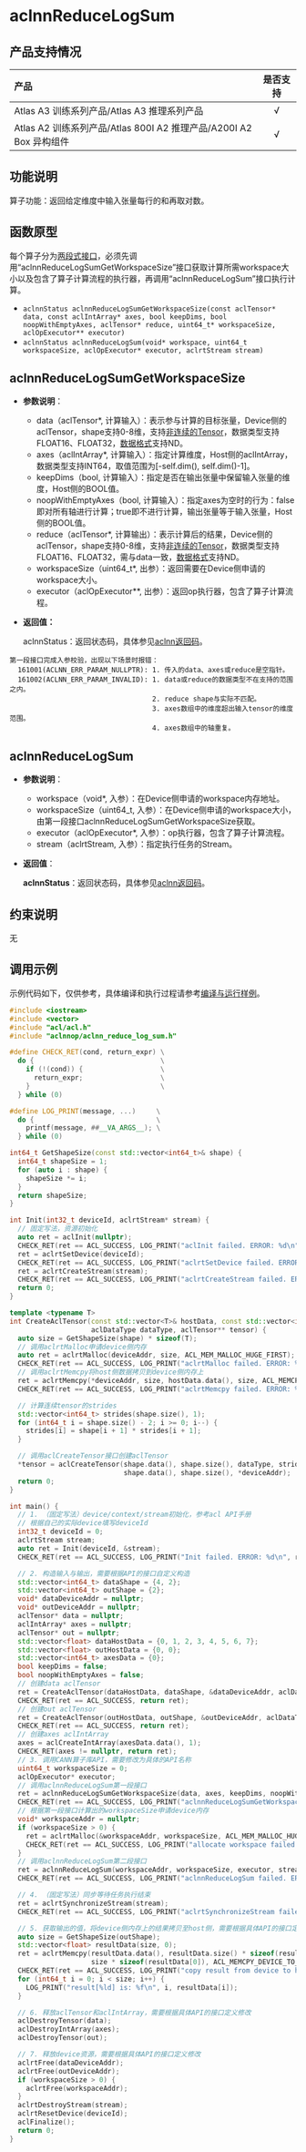 # aclnnReduceLogSum

## 产品支持情况

| 产品                                                         | 是否支持 |
| :----------------------------------------------------------- | :------: |
| <term>Atlas A3 训练系列产品/Atlas A3 推理系列产品</term>     |    √     |
| <term>Atlas A2 训练系列产品/Atlas 800I A2 推理产品/A200I A2 Box 异构组件</term> |    √     |

## 功能说明

算子功能：返回给定维度中输入张量每行的和再取对数。

## 函数原型

每个算子分为[两段式接口](../../../docs/context/两段式接口.md)，必须先调用“aclnnReduceLogSumGetWorkspaceSize”接口获取计算所需workspace大小以及包含了算子计算流程的执行器，再调用“aclnnReduceLogSum”接口执行计算。
* `aclnnStatus aclnnReduceLogSumGetWorkspaceSize(const aclTensor* data, const aclIntArray* axes, bool keepDims, bool noopWithEmptyAxes, aclTensor* reduce, uint64_t* workspaceSize, aclOpExecutor** executor)`
* `aclnnStatus aclnnReduceLogSum(void* workspace, uint64_t workspaceSize, aclOpExecutor* executor, aclrtStream stream)`

## aclnnReduceLogSumGetWorkspaceSize

- **参数说明**：

  * data（aclTensor*, 计算输入）：表示参与计算的目标张量，Device侧的aclTensor，shape支持0-8维，支持[非连续的Tensor](../../../docs/context/非连续的Tensor.md)，数据类型支持FLOAT16、FLOAT32，[数据格式](../../../docs/context/数据格式.md)支持ND。
  * axes（aclIntArray*, 计算输入）：指定计算维度，Host侧的aclIntArray，数据类型支持INT64，取值范围为[-self.dim(), self.dim()-1]。
  * keepDims（bool, 计算输入）：指定是否在输出张量中保留输入张量的维度，Host侧的BOOL值。
  * noopWithEmptyAxes（bool, 计算输入）：指定axes为空时的行为：false即对所有轴进行计算；true即不进行计算，输出张量等于输入张量，Host侧的BOOL值。
  * reduce（aclTensor*, 计算输出）：表示计算后的结果，Device侧的aclTensor，shape支持0-8维，支持[非连续的Tensor](../../../docs/context/非连续的Tensor.md)，数据类型支持FLOAT16、FLOAT32，需与data一致，[数据格式](../../../docs/context/数据格式.md)支持ND。
  * workspaceSize（uint64_t*, 出参）：返回需要在Device侧申请的workspace大小。
  * executor（aclOpExecutor**, 出参）：返回op执行器，包含了算子计算流程。

- **返回值：**

  aclnnStatus：返回状态码，具体参见[aclnn返回码](../../../docs/context/aclnn返回码.md)。

```
第一段接口完成入参校验，出现以下场景时报错：
  161001(ACLNN_ERR_PARAM_NULLPTR): 1. 传入的data、axes或reduce是空指针。
  161002(ACLNN_ERR_PARAM_INVALID): 1. data或reduce的数据类型不在支持的范围之内。
                                   2. reduce shape与实际不匹配。
                                   3. axes数组中的维度超出输入tensor的维度范围。
                                   4. axes数组中的轴重复。
```
## aclnnReduceLogSum

- **参数说明**：

  * workspace（void*, 入参）：在Device侧申请的workspace内存地址。
  * workspaceSize（uint64_t, 入参）：在Device侧申请的workspace大小，由第一段接口aclnnReduceLogSumGetWorkspaceSize获取。
  * executor（aclOpExecutor*, 入参）：op执行器，包含了算子计算流程。
  * stream（aclrtStream, 入参）：指定执行任务的Stream。

- **返回值**：

  **aclnnStatus**：返回状态码，具体参见[aclnn返回码](../../../docs/context/aclnn返回码.md)。

## 约束说明

无

## 调用示例

示例代码如下，仅供参考，具体编译和执行过程请参考[编译与运行样例](../../../docs/context/编译与运行样例.md)。

```Cpp
#include <iostream>
#include <vector>
#include "acl/acl.h"
#include "aclnnop/aclnn_reduce_log_sum.h"

#define CHECK_RET(cond, return_expr) \
  do {                               \
    if (!(cond)) {                   \
      return_expr;                   \
    }                                \
  } while (0)

#define LOG_PRINT(message, ...)     \
  do {                              \
    printf(message, ##__VA_ARGS__); \
  } while (0)

int64_t GetShapeSize(const std::vector<int64_t>& shape) {
  int64_t shapeSize = 1;
  for (auto i : shape) {
    shapeSize *= i;
  }
  return shapeSize;
}

int Init(int32_t deviceId, aclrtStream* stream) {
  // 固定写法，资源初始化
  auto ret = aclInit(nullptr);
  CHECK_RET(ret == ACL_SUCCESS, LOG_PRINT("aclInit failed. ERROR: %d\n", ret); return ret);
  ret = aclrtSetDevice(deviceId);
  CHECK_RET(ret == ACL_SUCCESS, LOG_PRINT("aclrtSetDevice failed. ERROR: %d\n", ret); return ret);
  ret = aclrtCreateStream(stream);
  CHECK_RET(ret == ACL_SUCCESS, LOG_PRINT("aclrtCreateStream failed. ERROR: %d\n", ret); return ret);
  return 0;
}

template <typename T>
int CreateAclTensor(const std::vector<T>& hostData, const std::vector<int64_t>& shape, void** deviceAddr,
                    aclDataType dataType, aclTensor** tensor) {
  auto size = GetShapeSize(shape) * sizeof(T);
  // 调用aclrtMalloc申请device侧内存
  auto ret = aclrtMalloc(deviceAddr, size, ACL_MEM_MALLOC_HUGE_FIRST);
  CHECK_RET(ret == ACL_SUCCESS, LOG_PRINT("aclrtMalloc failed. ERROR: %d\n", ret); return ret);
  // 调用aclrtMemcpy将host侧数据拷贝到device侧内存上
  ret = aclrtMemcpy(*deviceAddr, size, hostData.data(), size, ACL_MEMCPY_HOST_TO_DEVICE);
  CHECK_RET(ret == ACL_SUCCESS, LOG_PRINT("aclrtMemcpy failed. ERROR: %d\n", ret); return ret);

  // 计算连续tensor的strides
  std::vector<int64_t> strides(shape.size(), 1);
  for (int64_t i = shape.size() - 2; i >= 0; i--) {
    strides[i] = shape[i + 1] * strides[i + 1];
  }

  // 调用aclCreateTensor接口创建aclTensor
  *tensor = aclCreateTensor(shape.data(), shape.size(), dataType, strides.data(), 0, aclFormat::ACL_FORMAT_ND,
                            shape.data(), shape.size(), *deviceAddr);
  return 0;
}

int main() {
  // 1. （固定写法）device/context/stream初始化，参考acl API手册
  // 根据自己的实际device填写deviceId
  int32_t deviceId = 0;
  aclrtStream stream;
  auto ret = Init(deviceId, &stream);
  CHECK_RET(ret == ACL_SUCCESS, LOG_PRINT("Init failed. ERROR: %d\n", ret); return ret);

  // 2. 构造输入与输出，需要根据API的接口自定义构造
  std::vector<int64_t> dataShape = {4, 2};
  std::vector<int64_t> outShape = {2};
  void* dataDeviceAddr = nullptr;
  void* outDeviceAddr = nullptr;
  aclTensor* data = nullptr;
  aclIntArray* axes = nullptr;
  aclTensor* out = nullptr;
  std::vector<float> dataHostData = {0, 1, 2, 3, 4, 5, 6, 7};
  std::vector<float> outHostData = {0, 0};
  std::vector<int64_t> axesData = {0};
  bool keepDims = false;
  bool noopWithEmptyAxes = false;
  // 创建data aclTensor
  ret = CreateAclTensor(dataHostData, dataShape, &dataDeviceAddr, aclDataType::ACL_FLOAT, &data);
  CHECK_RET(ret == ACL_SUCCESS, return ret);
  // 创建out aclTensor
  ret = CreateAclTensor(outHostData, outShape, &outDeviceAddr, aclDataType::ACL_FLOAT, &out);
  CHECK_RET(ret == ACL_SUCCESS, return ret);
  // 创建axes aclIntArray
  axes = aclCreateIntArray(axesData.data(), 1);
  CHECK_RET(axes != nullptr, return ret);
  // 3. 调用CANN算子库API，需要修改为具体的API名称
  uint64_t workspaceSize = 0;
  aclOpExecutor* executor;
  // 调用aclnnReduceLogSum第一段接口
  ret = aclnnReduceLogSumGetWorkspaceSize(data, axes, keepDims, noopWithEmptyAxes, out, &workspaceSize, &executor);
  CHECK_RET(ret == ACL_SUCCESS, LOG_PRINT("aclnnReduceLogSumGetWorkspaceSize failed. ERROR: %d\n", ret); return ret);
  // 根据第一段接口计算出的workspaceSize申请device内存
  void* workspaceAddr = nullptr;
  if (workspaceSize > 0) {
    ret = aclrtMalloc(&workspaceAddr, workspaceSize, ACL_MEM_MALLOC_HUGE_FIRST);
    CHECK_RET(ret == ACL_SUCCESS, LOG_PRINT("allocate workspace failed. ERROR: %d\n", ret); return ret);
  }
  // 调用aclnnReduceLogSum第二段接口
  ret = aclnnReduceLogSum(workspaceAddr, workspaceSize, executor, stream);
  CHECK_RET(ret == ACL_SUCCESS, LOG_PRINT("aclnnReduceLogSum failed. ERROR: %d\n", ret); return ret);

  // 4. （固定写法）同步等待任务执行结束
  ret = aclrtSynchronizeStream(stream);
  CHECK_RET(ret == ACL_SUCCESS, LOG_PRINT("aclrtSynchronizeStream failed. ERROR: %d\n", ret); return ret);

  // 5. 获取输出的值，将device侧内存上的结果拷贝至host侧，需要根据具体API的接口定义修改
  auto size = GetShapeSize(outShape);
  std::vector<float> resultData(size, 0);
  ret = aclrtMemcpy(resultData.data(), resultData.size() * sizeof(resultData[0]), outDeviceAddr,
                    size * sizeof(resultData[0]), ACL_MEMCPY_DEVICE_TO_HOST);
  CHECK_RET(ret == ACL_SUCCESS, LOG_PRINT("copy result from device to host failed. ERROR: %d\n", ret); return ret);
  for (int64_t i = 0; i < size; i++) {
    LOG_PRINT("result[%ld] is: %f\n", i, resultData[i]);
  }

  // 6. 释放aclTensor和aclIntArray，需要根据具体API的接口定义修改
  aclDestroyTensor(data);
  aclDestroyIntArray(axes);
  aclDestroyTensor(out);

  // 7. 释放device资源，需要根据具体API的接口定义修改
  aclrtFree(dataDeviceAddr);
  aclrtFree(outDeviceAddr);
  if (workspaceSize > 0) {
    aclrtFree(workspaceAddr);
  }
  aclrtDestroyStream(stream);
  aclrtResetDevice(deviceId);
  aclFinalize();
  return 0;
}
```
